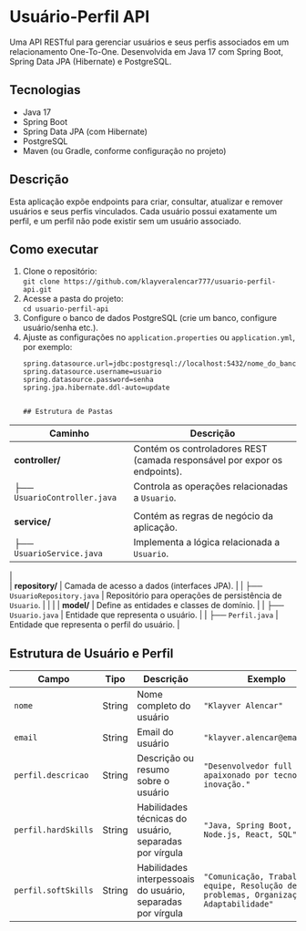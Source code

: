 # Usuário-Perfil API

Uma API RESTful para gerenciar usuários e seus perfis associados em um relacionamento One-To-One. Desenvolvida em Java 17 com Spring Boot, Spring Data JPA (Hibernate) e PostgreSQL.

## Tecnologias

- Java 17  
- Spring Boot  
- Spring Data JPA (com Hibernate)  
- PostgreSQL  
- Maven (ou Gradle, conforme configuração no projeto)  

## Descrição

Esta aplicação expõe endpoints para criar, consultar, atualizar e remover usuários e seus perfis vinculados. Cada usuário possui exatamente um perfil, e um perfil não pode existir sem um usuário associado.

## Como executar

1. Clone o repositório:  
   `git clone https://github.com/klayveralencar777/usuario-perfil-api.git`  
2. Acesse a pasta do projeto:  
   `cd usuario-perfil-api`  
3. Configure o banco de dados PostgreSQL (crie um banco, configure usuário/senha etc.).  
4. Ajuste as configurações no `application.properties` ou `application.yml`, por exemplo:  
   ```properties
   spring.datasource.url=jdbc:postgresql://localhost:5432/nome_do_banco
   spring.datasource.username=usuario
   spring.datasource.password=senha
   spring.jpa.hibernate.ddl-auto=update


   ## Estrutura de Pastas

| Caminho                                | Descrição                                                                 |
|----------------------------------------|---------------------------------------------------------------------------|
| **controller/**                        | Contém os controladores REST (camada responsável por expor os endpoints). |
| ├── `UsuarioController.java`           | Controla as operações relacionadas a `Usuario`.                          |
|             |
| **service/**                           | Contém as regras de negócio da aplicação.                                |
| ├── `UsuarioService.java`              | Implementa a lógica relacionada a `Usuario`.                             |
|                 
| **repository/**                        | Camada de acesso a dados (interfaces JPA).                               |
| ├── `UsuarioRepository.java`           | Repositório para operações de persistência de `Usuario`.                 |
|               |
| **model/**                             | Define as entidades e classes de domínio.                                |
| ├── `Usuario.java`                     | Entidade que representa o usuário.                                       |
| ├── `Perfil.java`                      | Entidade que representa o perfil do usuário.                             |
                                  


## Estrutura de Usuário e Perfil

| Campo                | Tipo   | Descrição                                                    | Exemplo                                                                 |
|----------------------|--------|--------------------------------------------------------------|------------------------------------------------------------------------|
| `nome`               | String | Nome completo do usuário                                      | `"Klayver Alencar"`                                                    |
| `email`              | String | Email do usuário                                              | `"klayver.alencar@email.com"`                                          |
| `perfil.descricao`   | String | Descrição ou resumo sobre o usuário                           | `"Desenvolvedor full stack apaixonado por tecnologia e inovação."`     |
| `perfil.hardSkills`  | String | Habilidades técnicas do usuário, separadas por vírgula        | `"Java, Spring Boot, Node.js, React, SQL"`                              |
| `perfil.softSkills`  | String | Habilidades interpessoais do usuário, separadas por vírgula   | `"Comunicação, Trabalho em equipe, Resolução de problemas, Organização, Adaptabilidade"` |


   
